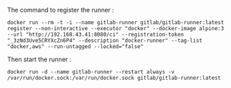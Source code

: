 The command to register the runner :

```
docker run --rm -t -i --name gitlab-runner gitlab/gitlab-runner:latest register --non-interactive --executor "docker" --docker-image alpine:3 --url "http://192.168.43.41:8080/ci" --registration-token "_3zNd3Uve5CRYXcZn6P4" --description "docker-runner" --tag-list "docker,aws" --run-untagged --locked="false"
```

Then start the runner :

```
docker run -d --name gitlab-runner --restart always -v /var/run/docker.sock:/var/run/docker.sock gitlab/gitlab-runner:latest
```
